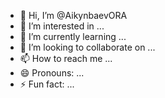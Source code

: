 - 👋 Hi, I’m @AikynbaevORA
- 👀 I’m interested in ...
- 🌱 I’m currently learning ...
- 💞️ I’m looking to collaborate on ...
- 📫 How to reach me ...
- 😄 Pronouns: ...
- ⚡ Fun fact: ...

<!---
AikynbaevORA/AikynbaevORA is a ✨ special ✨ repository because its `README.md` (this file) appears on your GitHub profile.
You can click the Preview link to take a look at your changes.
--->

